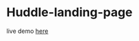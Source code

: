 # Huddle-landing-page

live demo 
<a href="https://huddle-landing-page-section.netlify.app/">here</a>


